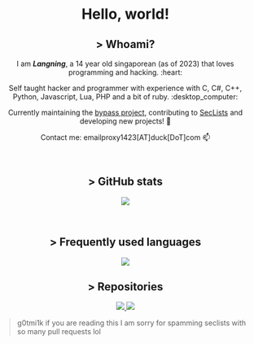 <h1 align="center">Hello, world!</h1>

<h2 align="center">> <b>Whoami?</b></h2>

<p align="center"> I am <b><i>Langning</i></b>, a 14 year old singaporean (as of 2023) that loves programming and hacking. :heart:</p>
<p align="center"> Self taught hacker and programmer with experience with C, C#, C++, Python, Javascript, Lua, PHP and a bit of ruby. :desktop_computer:</p>
<p align="center"> Currently maintaining the <a href="https://github.com/molangning/bypass">bypass project</a>, contributing to <a href="https://github.com/danielmiessler/SecLists">SecLists</a> and developing new projects! 🔬</p>
<p align="center"> Contact me: emailproxy1423[AT]duck[DoT]com 📫</p>

<br>

<h2 align="center">> GitHub stats</h2>
<p align="center"><img align="center" src="https://github-readme-stats.vercel.app/api?username=molangning&show_icons=true&theme=transparent&include_all_commits=true"></p>

<br>

<h2 align="center">> Frequently used languages</h2>
<p align="center"><img align="center" src="https://github-readme-stats.vercel.app/api/top-langs/?username=molangning&theme=transparent"></p>

<h2 align="center">> Repositories</h2>
<p align="center">
  <a href="http://github.com/molangning/bypass">
    <img src="https://github-readme-stats.vercel.app/api/pin/?username=molangning&repo=bypass&theme=transparent">
  </a>
  <a href="http://github.com/molangning/QOSINT">
    <img src="https://github-readme-stats.vercel.app/api/pin/?username=molangning&repo=QOSINT&theme=transparent">
  </a>
</p>

> g0tmi1k if you are reading this I am sorry for spamming seclists with so many pull requests lol
